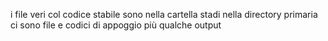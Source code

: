 i file veri col codice stabile sono nella cartella stadi
nella directory primaria ci sono file e codici di appoggio  più qualche output
